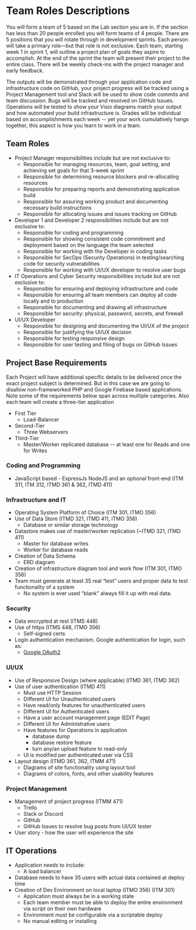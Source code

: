# Team Roles Descriptions

You will form a team of 5 based on the Lab section you are in.  If the section has less than 20 people enrolled you will form teams of 4 people. There are 5 positions that you will rotate through in development sprints.  Each person will take a primary role—but that role is not exclusive.  Each team, starting week 1 in sprint 1, will outline a project plan of goals they aspire to accomplish.  At the end of the sprint the team will present their project to the entire class. There will be weekly check-ins with the project manager and early feedback.

The outputs will be demonstrated through your application code and infrastructure code on GitHub, your project progress will be tracked using a Project Management tool and Slack will be used to show code commits and team discussion.  Bugs will be tracked and resolved on GitHub Issues.  Operations will be tested to show your Visio diagrams match your output and how automated your build infrastructure is.  Grades will be individual based on accomplishments each week -- yet your work cumulatively hangs together, this aspect is how you learn to work in a team.

## Team Roles

* Project Manager responsibilities include but are not exclusive to:
  * Responsible for managing resources, team, goal setting, and achieving set goals for that 3-week sprint
  * Responsible for determining resource blockers and re-allocating resources
  * Responsible for preparing reports and demonstrating application build
  * Responsible for assuring working product and documenting necessary build instructions
  * Responsible for allocating issues and issues tracking on GitHub
* Developer 1 and Developer 2 responsibilities include but are not exclusive to:
  * Responsible for coding and programming
  * Responsible for showing consistent code commitment and deployment based on the language the team selected
  * Responsible for working with the Developer in coding tasks
  * Responsible for SecOps (Security Operations) in testing/searching code for security vulnerabilities
  * Responsible for working with UI/UX developer to resolve user bugs
* IT Operations and Cyber Security responsibilities include but are not exclusive to:
  * Responsible for ensuring and deploying infrastructure and code
  * Responsible for ensuring all team members can deploy all code locally and to production
  * Responsible for documenting and drawing all infrastructure
  * Responsible for security: physical, password, secrets, and firewall
* UI/UX Developer
  * Responsible for designing and documenting the UI/UX of the project
  * Responsible for justifying the UI/UX decision
  * Responsible for testing responsive design
  * Responsible for user testing and filing of bugs on GitHub Issues

## Project Base Requirements

Each Project will have additional specific details to be delivered once the exact project subject is determined.  But in this case we are going to disallow non-frameworked PHP and Google Firebase based applications.  Note some of the requirements below span across multiple categories.  Also each team will create a three-tier application

* First Tier
  * Load-Balancer
* Second-Tier
  * Three Webservers
* Third-Tier
  * Master/Worker replicated database -- at least one for Reads and one for Writes

### Coding and Programming

* JavaScript based - ExpressJs NodeJS and an optional front-end (ITM 311, ITM 312, ITMD 361 & 362, ITMD 411)

### Infrastructure and IT

* Operating System Platform of Choice (ITM 301, ITMO 356)
* Use of Data Store (ITMD 321, ITMD 411, ITMO 356)
  * Database or similar storage technology
* Datastore makes use of master/worker replication (~ITMD 321, ITMD 411)
  * Master for database writes
  * Worker for database reads
* Creation of Data Schema
  * ERD diagram
* Creation of infrastructure diagram tool and work flow (ITM 301, ITMO 356)
* Team must generate at least 35 real “test” users and proper data to test functionality of a system
  * No system is ever used “blank” always fill it up with real data.

### Security

* Data encrypted at rest (ITMS 448)
* Use of https (ITMS 448, ITMO 356)
  * Self-signed certs
* Login authentication mechanism. Google authentication for login, such as:
  * [Google OAuth2](https://developers.google.com/identity/protocols/OAuth2 "Google OAuth2 authentication")

### UI/UX

* Use of Responsive Design (where applicable) (ITMD 361, ITMD 362)
* Use of user authentication (ITMD 411)
  * Must use HTTP Session
  * Different UI for Unauthenticated users
  * Have read/only features for unauthenticated users
  * Different UI for Authenticated users
  * Have a user account management page (EDIT Page)
  * Different UI for Administrative users
  * Have features for Operations in application
    * database dump
    * database restore feature
    * turn any/an upload feature to read-only
  * UI is modified per authenticated user via CSS
* Layout design (ITMD 361, 362, ITMM 471)
  * Diagrams of site functionality using layout tool
  * Diagrams of colors, fonts, and other usability features

### Project Management

* Management of project progress (ITMM 471)
  * Trello
  * Slack or Discord
  * GitHub
  * GitHub Issues to resolve bug posts from UI/UX tester
* User story - how the user will experience the site

## IT Operations

* Application needs to include:
  * A load balancer
* Database needs to have 35 users with actual data contained at deploy time
* Creation of Dev Environment on local laptop (ITMO 356) (ITM 301)
  * Application must always be in a working state
  * Each team member must be able to deploy the entire environment via script on their own hardware
  * Environment must be configurable via a scriptable deploy
  * No manual editing or installing
